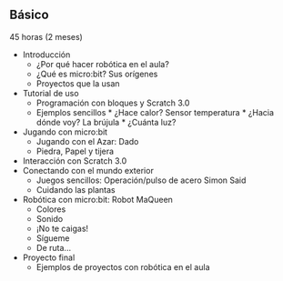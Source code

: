 ## Básico

45 horas (2 meses)

* Introducción
	* ¿Por qué hacer robótica en el aula?
    * ¿Qué es micro:bit? Sus orígenes
    * Proyectos que la usan
* Tutorial de uso
	* Programación con bloques y Scratch 3.0
	* Ejemplos sencillos
          * ¿Hace calor? Sensor temperatura
          * ¿Hacia dónde voy? La brújula
          * ¿Cuánta luz?
* Jugando con micro:bit
    * Jugando con el Azar: Dado
    * Piedra, Papel y tijera
* Interacción con Scratch 3.0
* Conectando con el mundo exterior
    * Juegos sencillos: 
        Operación/pulso de acero
        Simon Said
    * Cuidando las plantas        
* Robótica con micro:bit: Robot MaQueen
    * Colores
    * Sonido
    * ¡No te caigas!
    * Sígueme
    * De ruta...
* Proyecto final
	* Ejemplos de proyectos con robótica en el aula
